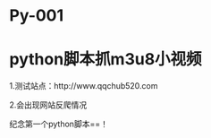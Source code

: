 # Py-001
<html>
<body>

<h1>python脚本抓m3u8小视频</h1>

<p>1.测试站点：http://www.qqchub520.com</p>
<p>2.会出现网站反爬情况</p>
<p></p>
<p></p>
<p>纪念第一个python脚本==！</p>

</body>
</html>
